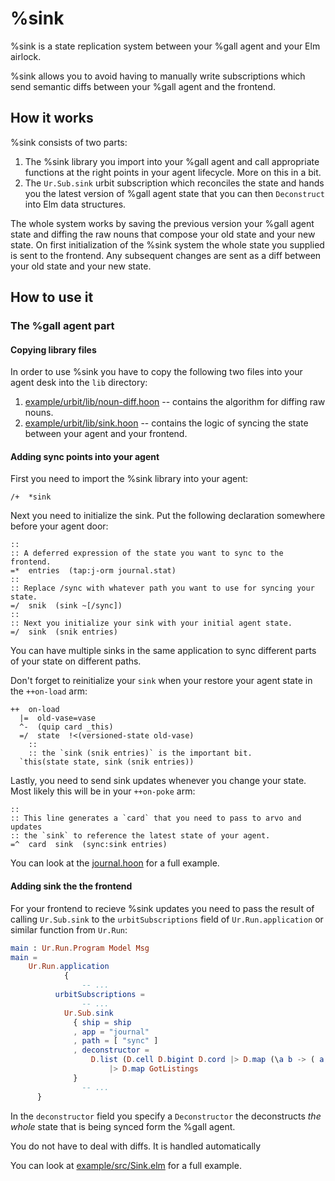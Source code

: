 # %sink

%sink is a state replication system between your %gall agent and your Elm airlock.

%sink allows you to avoid having to manually write subscriptions which send semantic diffs between your %gall agent and the frontend.

## How it works

%sink consists of two parts:
1. The %sink library you import into your %gall agent and call appropriate functions at the right points in your agent lifecycle. More on this in a bit.
2. The `Ur.Sub.sink` urbit subscription which reconciles the state and hands you the latest version of %gall agent state that you can then `Deconstruct` into Elm data structures.

The whole system works by saving the previous version your %gall agent state and diffing the raw nouns that compose your old state and your new state.
On first initialization of the %sink system the whole state you supplied is sent to the frontend. Any subsequent changes are sent as a diff between your old state and your new state.

## How to use it

### The %gall agent part

#### Copying library files

In order to use %sink you have to copy the following two files into your agent desk into the `lib` directory:
1. [example/urbit/lib/noun-diff.hoon](../example/urbit/lib/noun-diff.hoon) -- contains the algorithm for diffing raw nouns.
2. [example/urbit/lib/sink.hoon](../example/urbit/lib/sink.hoon) -- contains the logic of syncing the state between your agent and your frontend.

#### Adding sync points into your agent

First you need to import the %sink library into your agent:

```hoon
/+  *sink
```

Next you need to initialize the sink. Put the following declaration somewhere before your agent door:

```hoon
::
:: A deferred expression of the state you want to sync to the frontend.
=*  entries  (tap:j-orm journal.stat)
::
:: Replace /sync with whatever path you want to use for syncing your state.
=/  snik  (sink ~[/sync])
::
:: Next you initialize your sink with your initial agent state.
=/  sink  (snik entries)
```

You can have multiple sinks in the same application to sync different parts of your state on different paths.

Don't forget to reinitialize your `sink` when your restore your agent state in the `++on-load` arm:

```hoon
++  on-load
  |=  old-vase=vase
  ^-  (quip card _this)
  =/  state  !<(versioned-state old-vase)
	::
	:: the `sink (snik entries)` is the important bit.
  `this(state state, sink (snik entries))
```
	
Lastly, you need to send sink updates whenever you change your state. Most likely this will be in your `++on-poke` arm:

```hoon
::
:: This line generates a `card` that you need to pass to arvo and updates 
:: the `sink` to reference the latest state of your agent.
=^  card  sink  (sync:sink entries)
```

You can look at the [journal.hoon](../example/urbit/app/journal.hoon) for a full example.

#### Adding sink the the frontend

For your frontend to recieve %sink updates you need to pass the result of calling `Ur.Sub.sink` to the `urbitSubscriptions` field of `Ur.Run.application` or similar function from `Ur.Run`:

```elm
main : Ur.Run.Program Model Msg
main =
    Ur.Run.application
			{
				-- ...
          urbitSubscriptions =
				-- ...
            Ur.Sub.sink
              { ship = ship
              , app = "journal"
              , path = [ "sync" ]
              , deconstructor =
                  D.list (D.cell D.bigint D.cord |> D.map (\a b -> ( a, b )))
                      |> D.map GotListings
              }
				-- ...
      }
```

In the `deconstructor` field you specify a `Deconstructor` the deconstructs _the whole_ state that is being synced form the %gall agent.

You do not have to deal with diffs. It is handled automatically

You can look at [example/src/Sink.elm](../exmaple/src/Sink.elm) for a full example.
